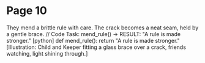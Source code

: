 # Page 10

They mend a brittle rule with care.
The crack becomes a neat seam, held by a gentle brace.
// Code Task: mend_rule() → RESULT: "A rule is made stronger."
[python]
def mend_rule():
    return "A rule is made stronger."
[Illustration: Child and Keeper fitting a glass brace over a crack, friends watching, light shining through.]
